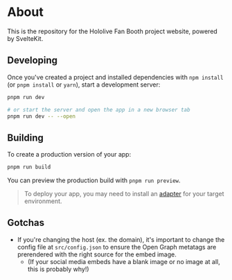 # About

This is the repository for the Hololive Fan Booth project website, powered by SvelteKit.

## Developing

Once you've created a project and installed dependencies with `npm install` (or `pnpm install` or `yarn`), start a development server:

```bash
pnpm run dev

# or start the server and open the app in a new browser tab
pnpm run dev -- --open
```

## Building

To create a production version of your app:

```bash
pnpm run build
```

You can preview the production build with `pnpm run preview`.

> To deploy your app, you may need to install an [adapter](https://kit.svelte.dev/docs/adapters) for your target environment.

## Gotchas

- If you're changing the host (ex. the domain), it's important to change the config file at `src/config.json` to ensure the Open Graph metatags are prerendered with the right source for the embed image.
  - (If your social media embeds have a blank image or no image at all, this is probably why!)
